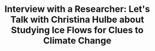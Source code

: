 ---
layout: resource
title: "Interview with a Researcher: Let's Talk with Christina Hulbe about Studying Ice Flows for Clues to Climate Change "
---